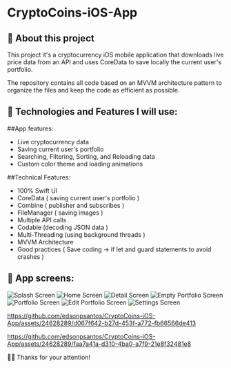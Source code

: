 # CryptoCoins-iOS-App

## 📱 About this project
This project it's a cryptocurrency iOS mobile application that downloads live price data from an API and uses CoreData to save locally the current user's portfolio.

The repository contains all code based on an MVVM architecture pattern to organize the files and keep the code as efficient as possible.

##  🤔 Technologies and Features I will use:

##App features:
* Live cryptocurrency data
* Saving current user's portfolio
* Searching, Filtering, Sorting, and Reloading data
* Custom color theme and loading animations

##Technical Features:
* 100% Swift UI
* CoreData ( saving current user's portfolio )
* Combine ( publisher and subscribes )
* FileManager ( saving images )
* Multiple API calls
* Codable (decoding JSON data )
* Multi-Threading (using background threads )
* MVVM Architecture
* Good practices ( Save coding -> if let and guard statements to avoid crashes )

##  📱 App screens:
![Splash Screen](https://github.com/edsonpsantos/images/blob/main/ios_images/CryptoCoins/SplashScreen.png)
![Home Screen](https://github.com/edsonpsantos/images/blob/main/ios_images/CryptoCoins/HomeScreen.png)
![Detail Screen](https://github.com/edsonpsantos/images/blob/main/ios_images/CryptoCoins/DetailCryptoScreen.png)
![Empty Portfolio Screen](https://github.com/edsonpsantos/images/blob/main/ios_images/CryptoCoins/EmptyPortfolioScreen.png)
![Portfolio Screen](https://github.com/edsonpsantos/images/blob/main/ios_images/CryptoCoins/PortfolioScreen.png)
![Edit Portfolio Screen](https://github.com/edsonpsantos/images/blob/main/ios_images/CryptoCoins/EditPortfolioScreen.png)
![Settings Screen](https://github.com/edsonpsantos/images/blob/main/ios_images/CryptoCoins/SettingsScreen.png)


https://github.com/edsonpsantos/CryptoCoins-iOS-App/assets/24628289/d067f642-b27d-453f-a772-fb66566de413

https://github.com/edsonpsantos/CryptoCoins-iOS-App/assets/24628289/faa7a41a-d310-4ba0-a7f9-21e8f32481e8


🙏🏽 Thanks for your attention! 
